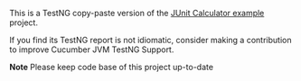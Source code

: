 This is a TestNG copy-paste version of the [JUnit Calculator example](https://github.com/cucumber/cucumber-jvm/tree/master/examples/java-calculator) project.

If you find its TestNG report is not idiomatic, consider making a contribution to improve Cucumber JVM TestNG Support.  

**Note**
Please keep code base of this project up-to-date

